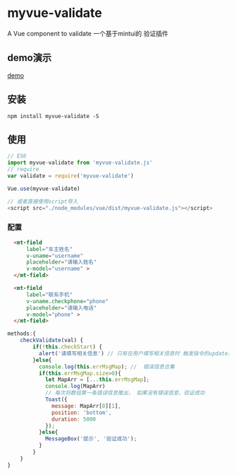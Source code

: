 # myvue-validate

A Vue component to validate
一个基于mintui的 验证插件

## demo演示

[demo](https://gaohawk.github.io/my-validate/mainPage.html#/home)

## 安装

```JS
npm install myvue-validate -S
```

## 使用

```js
// ES6
import myvue-validate from 'myvue-validate.js'
// require
var validate = require('myvue-validate')

Vue.use(myvue-validate)

// 或者直接使用script导入
<script src="./node_modules/vue/dist/myvue-validate.js"></script>

```

### 配置

```html
  <mt-field 
      label="车主姓名" 
      v-uname="username" 
      placeholder="请输入姓名"  
      v-model="username" >
  </mt-field> 

  <mt-field 
      label="联系手机" 
      v-uname.checkphone="phone" 
      placeholder="请输入电话"  
      v-model="phone" >
  </mt-field> 

```

```javascript
methods:{
    checkValidate(val) {
        if(!this.checkStart) {
          alert('请填写相关信息') // 只有在用户填写相关信息时 触发指令的update才会触发验证，默认是false
        }else{
          console.log(this.errMsgMap); //  错误信息合集
          if(this.errMsgMap.size>0){
            let MapArr = [...this.errMsgMap];
            console.log(MapArr)
            // 每次将数组第一条错误信息推出， 如果没有错误信息，验证成功
            Toast({
              message: MapArr[0][1],
              position: 'bottom',
              duration: 5000
            });
          }else{
            MessageBox('提示', '验证成功');
          }
        }
    }
}
```

